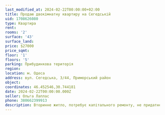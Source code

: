```yaml
---
last_modified_at: 2024-02-22T00:00:00+02:00
title: Продаю двокімнатну квартиру на Сегедській
uid: 1708626080
type: Квартира
rent:
rooms: '2'
surface: '43'
surface_land:
price: $27000
price_sqmt:
floor: '1'
floors: '5'
parking: Прибудинкова територія
region:
location: м. Одеса
address: вул. Сегедська, 3/44, Приморський район
object:
coordinates: 46.452546,30.744181
date: 2024-02-22T00:00:00.000Z
seller: Ольга Лаплас
phone: 380662399913
description: Вторинне житло, потребує капітального ремонту, не придатне для проживання
---
```

